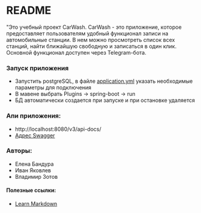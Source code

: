 # README #

"Это учебный проект CarWash. CarWash - это приложение, которое предоставляет пользователям удобный функционал записи на автомобильные станции. В нем можно просмотреть список всех станций, найти ближайшую свободную и записаться в один клик. Основной функционал доступен через Telegram-бота.

### Запуск приложения ###

* Запустить postgreSQL, в файле [application.yml](pr/src/master/CarWashService/src/main/resources/application.yml) указать необходимые параметры для подключения
* В мавене выбрать Plugins -> spring-boot -> run
* БД автоматически создается при запуске и при остановке удаляется


### Апи приложения: ###
* http://localhost:8080/v3/api-docs/
* [Адрес Swagger](http://localhost:8080/swagger-ui/index.html)

### Авторы: ###

* Елена Бандура
* Иван Яковлев
* Владимир Зотов

#### Полезные ссылки: ####
* [Learn Markdown](https://bitbucket.org/tutorials/markdowndemo)